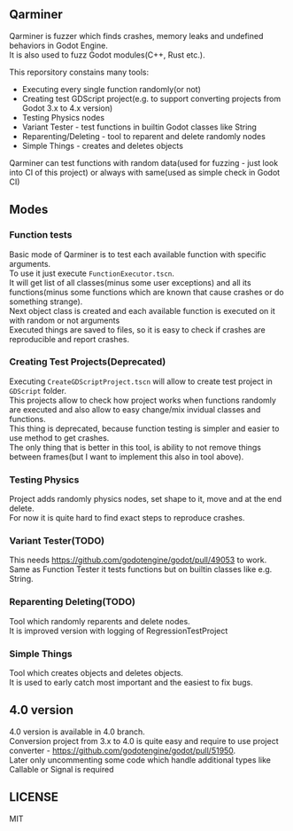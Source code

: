 ## Qarminer
Qarminer is fuzzer which finds crashes, memory leaks and undefined behaviors in Godot Engine.  
It is also used to fuzz Godot modules(C++, Rust etc.).

This reporsitory constains many tools:
- Executing every single function randomly(or not)
- Creating test GDScript project(e.g. to support converting projects from Godot 3.x to 4.x version)
- Testing Physics nodes
- Variant Tester - test functions in builtin Godot classes like String
- Reparenting/Deleting - tool to reparent and delete randomly nodes
- Simple Things - creates and deletes objects

Qarminer can test functions with random data(used for fuzzing - just look into CI of this project) or always with same(used as simple check in Godot CI)

## Modes
### Function tests
Basic mode of Qarminer is to test each available function with specific arguments.  
To use it just execute `FunctionExecutor.tscn`.  
It will get list of all classes(minus some user exceptions) and all its functions(minus some functions which are known that cause crashes or do something strange).  
Next object class is created and each available function is executed on it with random or not arguments  
Executed things are saved to files, so it is easy to check if crashes are reproducible and report crashes.

### Creating Test Projects(Deprecated)
Executing `CreateGDScriptProject.tscn` will allow to create test project in `GDScript` folder.  
This projects allow to check how project works when functions randomly are executed and also allow to easy change/mix invidual classes and functions.  
This thing is deprecated, because function testing is simpler and easier to use method to get crashes.  
The only thing that is better in this tool, is ability to not remove things between frames(but I want to implement this also in tool above).

### Testing Physics
Project adds randomly physics nodes, set shape to it, move and at the end delete.  
For now it is quite hard to find exact steps to reproduce crashes.

### Variant Tester(TODO)
This needs https://github.com/godotengine/godot/pull/49053 to work.  
Same as Function Tester it tests functions but on builtin classes like e.g. String.

### Reparenting Deleting(TODO)
Tool which randomly reparents and delete nodes.  
It is improved version with logging of RegressionTestProject

### Simple Things
Tool which creates objects and deletes objects.  
It is used to early catch most important and the easiest to fix bugs.

## 4.0 version
4.0 version is available in 4.0 branch.  
Conversion project from 3.x to 4.0 is quite easy and require to use project converter - https://github.com/godotengine/godot/pull/51950.  
Later only uncommenting some code which handle additional types like Callable or Signal is required

## LICENSE
MIT
